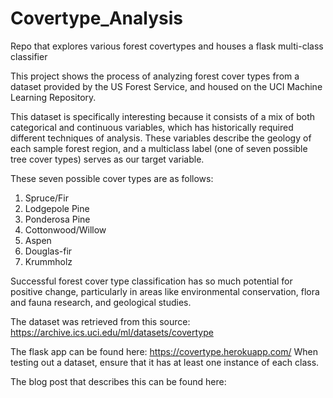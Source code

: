 # Covertype_Analysis
Repo that explores various forest covertypes and houses a flask multi-class classifier

This project shows the process of analyzing forest cover types from a dataset provided by the US Forest Service, and housed on the UCI Machine Learning Repository.

This dataset is specifically interesting because it consists of a mix of both categorical and continuous variables, which has historically required different techniques of analysis. These variables describe the geology of each sample forest region, and a multiclass label (one of seven possible tree cover types) serves as our target variable.

These seven possible cover types are as follows:

1. Spruce/Fir
2. Lodgepole Pine
3. Ponderosa Pine
4. Cottonwood/Willow
5. Aspen
6. Douglas-fir
7. Krummholz

Successful forest cover type classification has so much potential for positive change, particularly in areas like environmental conservation, flora and fauna research, and geological studies.

The dataset was retrieved from this source: https://archive.ics.uci.edu/ml/datasets/covertype

The flask app can be found here: https://covertype.herokuapp.com/ When testing out a dataset, ensure that it has at least one instance of each class.

The blog post that describes this can be found here:
